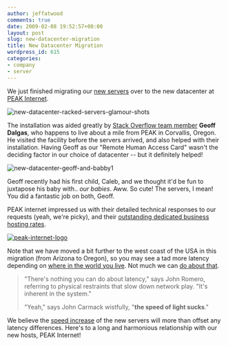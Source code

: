 ```yaml
---
author: jeffatwood
comments: true
date: 2009-02-08 19:52:57+00:00
layout: post
slug: new-datacenter-migration
title: New Datacenter Migration
wordpress_id: 615
categories:
- company
- server
---
```



We just finished migrating our [new servers](http://blog.stackoverflow.com/2009/01/new-stack-overflow-server-glamour-shots/) over to the new datacenter at [PEAK Internet](http://www.peakinternet.com/).



![new-datacenter-racked-servers-glamour-shots](http://blog.stackoverflow.com/wp-content/uploads/new-datacenter-racked-servers-glamour-shots.jpg)



The installation was aided greatly by [Stack Overflow team member](http://stackoverflow.com/about) **Geoff Dalgas**, who happens to live about a mile from PEAK in Corvallis, Oregon. He visited the facility before the servers arrived, and also helped with their installation. Having Geoff as our "Remote Human Access Card" wasn't the deciding factor in our choice of datacenter -- but it definitely helped!



![new-datacenter-geoff-and-babby1](http://blog.stackoverflow.com/wp-content/uploads/new-datacenter-geoff-and-babby1.jpg)



Geoff recently had his first child, Caleb, and we thought it'd be fun to juxtapose his baby with.. _our babies_. Aww. So cute! The servers, I mean! You did a fantastic job on both, Geoff.



PEAK internet impressed us with their detailed technical responses to our requests (yeah, we're picky), and their [outstanding dedicated business hosting rates](http://www.peakinternet.com/business/hosting/info.php).



[![peak-internet-logo](http://blog.stackoverflow.com/wp-content/uploads/peak-internet-logo.png)](http://www.peakinternet.com/business/hosting/info.php)



Note that we have moved a bit further to the west coast of the USA in this migration (from Arizona to Oregon), so you may see a tad more latency depending on [where in the world you live](http://blog.stackoverflow.com/2009/01/where-in-the-world-do-stack-overflow-users-come-from/). Not much we can [do about that](http://www.wired.com/wired/archive/4.08/id_pr.html).





<blockquote>
 "There's nothing you can do about latency," says John Romero, referring to physical restraints that slow down network play. "It's inherent in the system."

> 
> 
"Yeah," says John Carmack wistfully, "**the speed of light sucks**." 
</blockquote>





We believe the [speed increase](http://blog.stackoverflow.com/2009/02/server-speed-tests/) of the new servers will more than offset any latency differences. Here's to a long and harmonious relationship with our new hosts, PEAK Internet!

